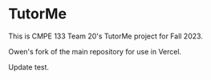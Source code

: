 # TutorMe

This is CMPE 133 Team 20's TutorMe project for Fall 2023.

Owen's fork of the main repository for use in Vercel.

Update test.
